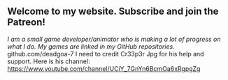 ## Welcome to my website. Subscribe and join the Patreon!

_I am a small game developer/animator who is making a lot of progress on what I do. My games are linked in my GitHub repositories._
github.com/deadgoa-7
I need to credit Cr33p3r Jpg for his help and support. Here is his channel:
https://www.youtube.com/channel/UCiY_7GnYn6BcmOa6xRgpgZg

